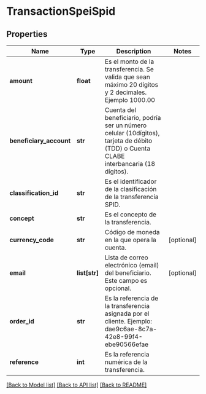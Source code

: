 # TransactionSpeiSpid

## Properties
Name | Type | Description | Notes
------------ | ------------- | ------------- | -------------
**amount** | **float** | Es el monto de la transferencia. Se valida que sean máximo 20 dígitos y 2 decimales. Ejemplo 1000.00 | 
**beneficiary_account** | **str** | Cuenta del beneficiario, podría ser un número celular (10dígitos), tarjeta de débito (TDD) o Cuenta CLABE interbancaria (18 dígitos).  | 
**classification_id** | **str** | Es el identificador de la clasificación de la transferencia SPID. | 
**concept** | **str** | Es el concepto de la transferencia. | 
**currency_code** | **str** | Código de moneda en la que opera la cuenta. | [optional] 
**email** | **list[str]** | Lista de correo electrónico (email) del beneficiario. Este campo es opcional. | [optional] 
**order_id** | **str** | Es la referencia de la transferencia asignada por el cliente. Ejemplo: dae9c6ae-8c7a-42e8-99f4-ebe90566efae | 
**reference** | **int** | Es la referencia numérica de la transferencia. | 

[[Back to Model list]](../README.md#documentation-for-models) [[Back to API list]](../README.md#documentation-for-api-endpoints) [[Back to README]](../README.md)

